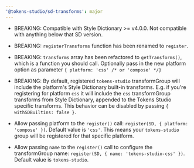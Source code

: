 ```yaml
---
'@tokens-studio/sd-transforms': major
---
```


- BREAKING: Compatible with Style Dictionary >= v4.0.0. Not compatible with anything below that SD version.

- BREAKING: `registerTransforms` function has been renamed to `register`.

- BREAKING: `transforms` array has been refactored to `getTransforms()`, which is a function you should call. Optionally pass in the new platform option as parameter `{ platform: 'css' /* or 'compose' */}`

- BREAKING: By default, registered `tokens-studio` transformGroup will include the platform's Style Dictionary built-in transforms. E.g. if you're registering for platform `css` it will include the `css` transformGroup transforms from Style Dictionary, appended to the Tokens Studio specific transforms. This behavior can be disabled by passing `{ withSDBuiltins: false }`.

- Allow passing platform to the `register()` call: `register(SD, { platform: 'compose' })`. Default value is `'css'`. This means your `tokens-studio` group will be registered for that specific platform.

- Allow passing `name` to the `register()` call to configure the transformGroup name: `register(SD, { name: 'tokens-studio-css' })`. Default value is `tokens-studio`.
